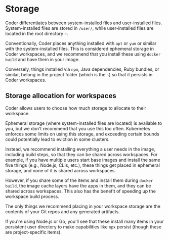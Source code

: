 # Storage

Coder differentiates between system-installed files and user-installed files.
System-installed files are stored in `/user/`, while user-installed files are
located in the root directory `~`.

Conventionally, Coder places anything installed with `apt` or `yum` or similar
with the system-installed files. This is considered ephemeral storage in Coder
workspaces, and we recommend that you install these using `docker build` and
have them in your image.

Conversely, things installed via `npm`, Java dependencies, Ruby bundles, or
similar, belong in the project folder (which is the `~`) so that it persists in
Coder workspaces.

## Storage allocation for workspaces

Coder allows users to choose how much storage to allocate to their workspace.

Ephemeral storage (where system-installed files are located) is available to
you, but we don't recommend that you use this too often. Kubernetes enforces
some limits on using this storage, and exceeding certain bounds could
potentially lead to eviction in some clusters.

Instead, we recommend installing everything a user needs in the image, including
build steps, so that they can be shared across workspaces. For example, if you
have multiple users start base images and install the same five things
(e.g., Node.js, CLIs, etc.), these things get placed in ephemeral storage, and
none of it is shared across workspaces.

However, if you share some of the items and install them during `docker
build`, the image cache layers have the apps in them, and they can be shared
across workspaces. This also has the benefit of speeding up the workspace build
process.

The only things we recommend placing in your workspace storage are the contents
of your Git repos and any generated artifacts.

If you're using Node.js or Go, you'll see that these install many items in your
persistent user directory to make capabilities like `npx` persist (though these
are project-specific items).
